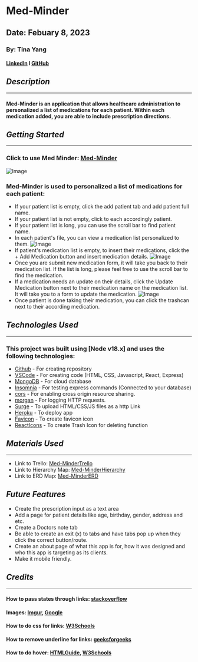 # Med-Minder
## Date: Febuary 8, 2023
### By: Tina Yang
#### [LinkedIn](https://www.linkedin.com/in/yang-tina/) l [GitHub](https://github.com/tinayang15)

## ***Description***
***
#### Med-Minder is an application that allows healthcare administration to personalized a list of medications for each patient. Within each medication added, you are able to include prescription directions.

## ***Getting Started***
***
### Click to use Med Minder: [Med-Minder](https://med-minder.herokuapp.com/)

![Image](https://i.imgur.com/U0BKgfX.png)
### Med-Minder is used to personalized a list of medications for each patient:
* If your patient list is empty, click the add patient tab and add patient full name.
* If your patient list is not empty, click to each accordingly patient.
* If your patient list is long, you can use the scroll bar to find patient name.
* In each patient's file, you can view a medication list personalized to them.
![Image](https://i.imgur.com/eV9nEuJ.png)
* If patient's medication list is empty, to insert their medications, click the + Add Medication button and insert medication details.
![Image](https://i.imgur.com/NygtdS2.png)
* Once you are submit new medication form, it will take you back to their medication list. If the list is long, please feel free to use the scroll bar to find the medication.
* If a medication needs an update on their details, click the Update Medication button next to their medication name on the medication list. It will take you to a form to update the medication.
![Image](https://i.imgur.com/gC8ZX4o.png)
* Once patient is done taking their medication, you can click the trashcan next to their according medication. 

## ***Technologies Used***
***
### This project was built using  [Node v18.x] and uses the following technologies:
* [Github](https://github.com/) - For creating repository
* [VSCode](https://code.visualstudio.com/) - For creating code (HTML, CSS, Javascript, React, Express)
* [MongoDB](https://www.mongodb.com/cloud/atlas/lp/try4?utm_content=rlsavisitor&utm_source=google&utm_campaign=search_gs_pl_evergreen_atlas_core_retarget-brand_gic-null_amers-us-ca_ps-all_desktop_eng_lead&utm_term=mongodb&utm_medium=cpc_paid_search&utm_ad=e&utm_ad_campaign_id=14291004479&adgroup=128837427347&cq_cmp=14291004479&gclid=CjwKCAiArY2fBhB9EiwAWqHK6ojEvQyb-6P-jwBIIENwDlR1nzXX1m7MZWBhenUOqTiZyUdZXExhGxoCFn8QAvD_BwE) - For cloud database
* [Insomnia](https://insomnia.rest/download) - For testing express commands (Connected to your database)
* [cors](https://www.npmjs.com/package/cors) - For enabling cross origin resource sharing.
* [morgan](https://www.npmjs.com/package/morgan) - For logging HTTP requests.
* [Surge](https://surge.sh/) - To upload HTML/CSS/JS files as a http Link
* [Heroku](https://www.heroku.com) - To deploy app
* [Favicon](https://favicon.io/favicon-converter/) - To create favicon icon
* [ReactIcons](https://www.npmjs.com/package/react-icons) - To create Trash Icon for deleting function

## ***Materials Used***
***
* Link to Trello: [Med-MinderTrello](https://trello.com/b/Uy6MnUay/med-minder)
* Link to Hierarchy Map: [Med-MinderHierarchy](https://lucid.app/lucidchart/65dce995-fc29-4500-88b6-368fd29ebefe/edit?viewport_loc=-533%2C-48%2C3216%2C1380%2C0_0&invitationId=inv_8a627d8e-6320-47f8-8e46-3e99abf69e8b)
* Link to ERD Map: [Med-MinderERD](https://lucid.app/lucidchart/608481f0-02a7-40cf-8584-628951c80f23/edit?viewport_loc=-812%2C176%2C3216%2C1380%2C0_0&invitationId=inv_1514250d-7288-44b6-8525-460f9f7bae5b)

## ***Future Features***
* Create the prescription input as a text area
* Add a page for patient details like age, birthday, gender, address and etc.
* Create a Doctors note tab
* Be able to create an exit (x) to tabs and have tabs pop up when they click the correct button/route.
* Create an about page of what this app is for, how it was designed and who this app is targeting as its clients.
* Make it mobile friendly.
## ***Credits***
***
#### How to pass states through links: [stackoverflow](https://stackoverflow.com/questions/47484406/how-to-pass-multiple-state-through-link-in-reactjs)
#### Images: [Imgur](https://imgur.com/), [Google](https://www.google.com/)
#### How to do css for links: [W3Schools](https://www.w3schools.com/css/css_link.asp)
#### How to remove underline for links: [geeksforgeeks](https://www.geeksforgeeks.org/how-to-remove-underline-for-anchors-tag-using-css/)
#### How to do hover: [HTMLGuide](https://html.form.guide/web-form-widget/css3-button-hover-effects/), [W3Schools](https://www.w3schools.com/css/css3_buttons.asp)


